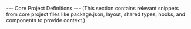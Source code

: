 --- Core Project Definitions ---
(This section contains relevant snippets from core project files like package.json, layout, shared types, hooks, and components to provide context.)
